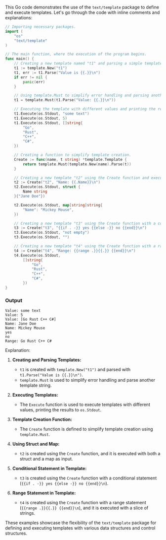 This Go code demonstrates the use of the `text/template` package to define and execute templates. Let's go through the code with inline comments and explanations:

```go
// Importing necessary packages.
import (
	"os"
	"text/template"
)

// The main function, where the execution of the program begins.
func main() {
	// Creating a new template named "t1" and parsing a simple template string.
	t1 := template.New("t1")
	t1, err := t1.Parse("Value is {{.}}\n")
	if err != nil {
		panic(err)
	}

	// Using template.Must to simplify error handling and parsing another template string.
	t1 = template.Must(t1.Parse("Value: {{.}}\n"))

	// Executing the template with different values and printing the result to os.Stdout.
	t1.Execute(os.Stdout, "some text")
	t1.Execute(os.Stdout, 5)
	t1.Execute(os.Stdout, []string{
		"Go",
		"Rust",
		"C++",
		"C#",
	})

	// Creating a function to simplify template creation.
	Create := func(name, t string) *template.Template {
		return template.Must(template.New(name).Parse(t))
	}

	// Creating a new template "t2" using the Create function and executing it with a struct and a map.
	t2 := Create("t2", "Name: {{.Name}}\n")
	t2.Execute(os.Stdout, struct {
		Name string
	}{"Jane Doe"})

	t2.Execute(os.Stdout, map[string]string{
		"Name": "Mickey Mouse",
	})

	// Creating a new template "t3" using the Create function with a conditional statement and executing it.
	t3 := Create("t3", "{{if . -}} yes {{else -}} no {{end}}\n")
	t3.Execute(os.Stdout, "not empty")
	t3.Execute(os.Stdout, "")

	// Creating a new template "t4" using the Create function with a range statement and executing it.
	t4 := Create("t4", "Range: {{range .}}{{.}} {{end}}\n")
	t4.Execute(os.Stdout,
		[]string{
			"Go",
			"Rust",
			"C++",
			"C#",
		})
}
```
### Output
```
Value: some text
Value: 5
Value: [Go Rust C++ C#]
Name: Jane Doe
Name: Mickey Mouse
yes 
no 
Range: Go Rust C++ C# 
```
Explanation:

1. **Creating and Parsing Templates:**
   - `t1` is created with `template.New("t1")` and parsed with `t1.Parse("Value is {{.}}\n")`.
   - `template.Must` is used to simplify error handling and parse another template string.

2. **Executing Templates:**
   - The `Execute` function is used to execute templates with different values, printing the results to `os.Stdout`.

3. **Template Creation Function:**
   - The `Create` function is defined to simplify template creation using `template.Must`.

4. **Using Struct and Map:**
   - `t2` is created using the `Create` function, and it is executed with both a struct and a map as input.

5. **Conditional Statement in Template:**
   - `t3` is created using the `Create` function with a conditional statement (`{{if . -}} yes {{else -}} no {{end}}\n`).

6. **Range Statement in Template:**
   - `t4` is created using the `Create` function with a range statement (`{{range .}}{{.}} {{end}}\n`), and it is executed with a slice of strings.

These examples showcase the flexibility of the `text/template` package for defining and executing templates with various data structures and control structures.